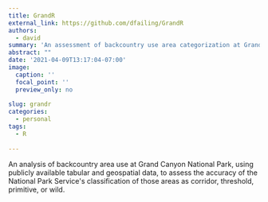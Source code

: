 ```yaml
---
title: GrandR
external_link: https://github.com/dfailing/GrandR
authors:
  - david
summary: 'An assessment of backcountry use area categorization at Grand Canyon National Park.'
abstract: ""
date: '2021-04-09T13:17:04-07:00'
image:
  caption: ''
  focal_point: ''
  preview_only: no
  
slug: grandr
categories:
  - personal
tags:
  - R
  
---
```


An analysis of backcountry area use at Grand Canyon National Park, using publicly available tabular and geospatial data, to assess the accuracy of the National Park Service's classification of those areas as corridor, threshold, primitive, or wild.

